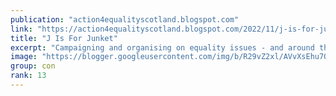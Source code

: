 ```yaml
---
publication: "action4equalityscotland.blogspot.com"
link: "https://action4equalityscotland.blogspot.com/2022/11/j-is-for-junket.html"
title: "J Is For Junket"
excerpt: "Campaigning and organising on equality issues - and around the politics of standing up for the little guy against the big guy"
image: "https://blogger.googleusercontent.com/img/b/R29vZ2xl/AVvXsEhu7O1r5zmDeLesOJeI5wt5ZdzRfVjRSQQyD9RHZOmeEolhjOg9x5hJ6MYLxVM31U95siLjDT79z00t2iOEsf1u5AkctI5gzumC8sYfb17g5gCcD_peIsOLg3TzTg5PQg_0I6l0u7Ecug8ZeAp3-_N3IRPN38yf4H6M4bawDnnFfHaFBb9-LUDwi_Qf/w1200-h630-p-k-no-nu/COP26.jpg"
group: con
rank: 13
---
```

